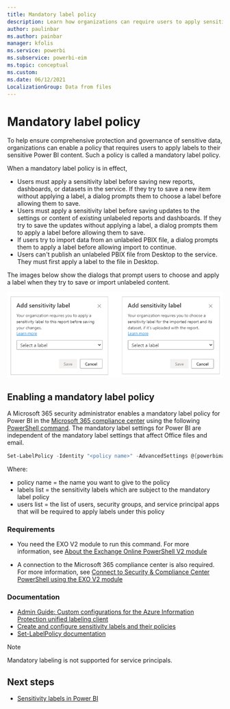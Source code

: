 ```yaml
---
title: Mandatory label policy
description: Learn how organizations can require users to apply sensitivity labels with a mandatory label policy
author: paulinbar
ms.author: painbar
manager: kfolis
ms.service: powerbi
ms.subservice: powerbi-eim
ms.topic: conceptual
ms.custom:
ms.date: 06/12/2021
LocalizationGroup: Data from files
---
```

# Mandatory label policy

To help ensure comprehensive protection and governance of sensitive data, organizations can enable a policy that requires users to apply labels to their sensitive Power BI content. Such a policy is called a mandatory label policy.

When a mandatory label policy is in effect, 
* Users must apply a sensitivity label before saving new reports, dashboards, or datasets in the service. If they try to save a new item without applying a label, a dialog prompts them to choose a label before allowing them to save.
* Users must apply a sensitivity label before saving updates to the settings or content of existing unlabeled reports and dashboards. If they try to save the updates without applying a label, a dialog prompts them to apply a label before allowing them to save.
* If users try to import data from an unlabeled PBIX file, a dialog prompts them to apply a label before allowing import to continue.
* Users can't publish an unlabeled PBIX file from Desktop to the service. They must first apply a label to the file in Desktop.

The images below show the dialogs that prompt users to choose and apply a label when they try to save or import unlabeled content.

![Screenshot of mandatory label dialog.](media/service-security-sensitivity-label-mandatory-label-policy/mandatory-labels-dialog.png)

## Enabling a mandatory label policy

A Microsoft 365 security administrator enables a mandatory label policy for Power BI in the [Microsoft 365 compliance center](https://compliance.microsoft.com/informationprotection) using the following [PowerShell command](/powershell/module/exchange/set-labelpolicy?view=exchange-ps). The mandatory label settings for Power BI are independent of the mandatory label settings that affect Office files and email.

```powershell
Set-LabelPolicy -Identity "<policy name>" -AdvancedSettings @{powerbimandatory="true"}
```

Where:

* policy name = the name you want to give to the policy
* labels list = the sensitivity labels which are subject to the mandatory label policy
* users list = the list of users, security groups, and service principal apps that will be required to apply labels under this policy

### Requirements
 
* You need the EXO V2 module to run this command. For more information, see [About the Exchange Online PowerShell V2 module](/powershell/exchange/exchange-online-powershell-v2?view=exchange-ps#install-and-maintain-the-exo-v2-module)

* A connection to the Microsoft 365 compliance center is also required. For more information, see [Connect to Security & Compliance Center PowerShell using the EXO V2 module](/powershell/exchange/connect-to-scc-powershell?view=exchange-ps&preserve-view=true)

### Documentation

* [Admin Guide: Custom configurations for the Azure Information Protection unified labeling client](/azure/information-protection/rms-client/clientv2-admin-guide-customizations#available-advanced-settings-for-labels)
* [Create and configure sensitivity labels and their policies](/microsoft-365/compliance/create-sensitivity-labels?view=o365-worldwide#use-powershell-for-sensitivity-labels-and-their-policies)
* [Set-LabelPolicy documentation](/powershell/module/exchange/set-labelpolicy?view=exchange-ps&preserve-view=true)

>[!NOTE]
> Mandatory labeling is not supported for service principals.

## Next steps

* [Sensitivity labels in Power BI](service-security-sensitivity-label-overview.md)